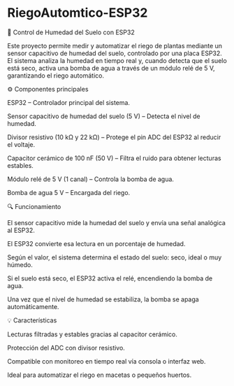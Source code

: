 # RiegoAutomtico-ESP32
🌱 Control de Humedad del Suelo con ESP32

Este proyecto permite medir y automatizar el riego de plantas mediante un sensor capacitivo de humedad del suelo, controlado por una placa ESP32.
El sistema analiza la humedad en tiempo real y, cuando detecta que el suelo está seco, activa una bomba de agua a través de un módulo relé de 5 V, garantizando el riego automático.

⚙️ Componentes principales

ESP32 – Controlador principal del sistema.

Sensor capacitivo de humedad del suelo (5 V) – Detecta el nivel de humedad.

Divisor resistivo (10 kΩ y 22 kΩ) – Protege el pin ADC del ESP32 al reducir el voltaje.

Capacitor cerámico de 100 nF (50 V) – Filtra el ruido para obtener lecturas estables.

Módulo relé de 5 V (1 canal) – Controla la bomba de agua.

Bomba de agua 5 V – Encargada del riego.

🔍 Funcionamiento

El sensor capacitivo mide la humedad del suelo y envía una señal analógica al ESP32.

El ESP32 convierte esa lectura en un porcentaje de humedad.

Según el valor, el sistema determina el estado del suelo: seco, ideal o muy húmedo.

Si el suelo está seco, el ESP32 activa el relé, encendiendo la bomba de agua.

Una vez que el nivel de humedad se estabiliza, la bomba se apaga automáticamente.

💡 Características

Lecturas filtradas y estables gracias al capacitor cerámico.

Protección del ADC con divisor resistivo.

Compatible con monitoreo en tiempo real vía consola o interfaz web.

Ideal para automatizar el riego en macetas o pequeños huertos.
